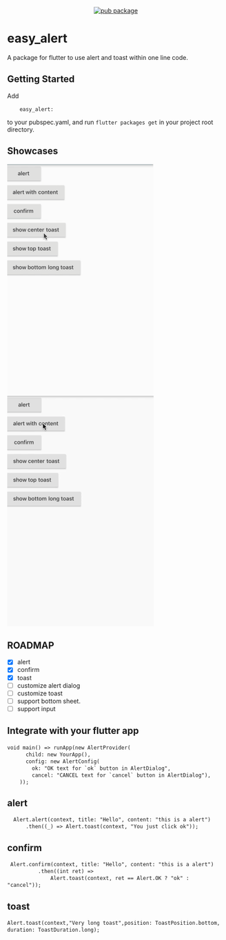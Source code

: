 
<p align="center">
    <a href="https://pub.dartlang.org/packages/easy_alert">
        <img src="https://img.shields.io/pub/v/easy_alert.svg" alt="pub package" />
    </a>
</p>

# easy_alert

A package for flutter to use alert and toast within one line code.

## Getting Started

Add 

```
    easy_alert:
```

to your pubspec.yaml, and run `flutter packages get` in your project root directory.


## Showcases

![](https://github.com/jzoom/images/raw/master/toast.gif)
![](https://github.com/jzoom/images/raw/master/alert.gif)


## ROADMAP

* [x] alert
* [x] confirm
* [x] toast
* [ ] customize alert dialog
* [ ] customize toast
* [ ] support bottom sheet.
* [ ] support input

##  Integrate with your flutter app

```
void main() => runApp(new AlertProvider(
      child: new YourApp(),
      config: new AlertConfig(
        ok: "OK text for `ok` button in AlertDialog", 
        cancel: "CANCEL text for `cancel` button in AlertDialog"),
    ));
```

## alert

```
  Alert.alert(context, title: "Hello", content: "this is a alert")
      .then((_) => Alert.toast(context, "You just click ok"));

```

## confirm

```
 Alert.confirm(context, title: "Hello", content: "this is a alert")
          .then((int ret) =>
              Alert.toast(context, ret == Alert.OK ? "ok" : "cancel"));
```

## toast

```
Alert.toast(context,"Very long toast",position: ToastPosition.bottom, duration: ToastDuration.long);
```
